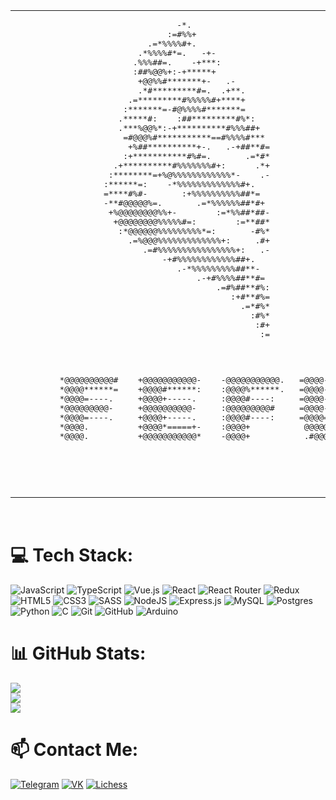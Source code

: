 <table>
  <tr>
    <td>
      <pre>
                                 -*.                                 
                               :=#%%+                                 
                           .=*%%%%#+.                                 
                         .*%%%%#*=.   -+-                             
                        .%%%##=.    -+***:                            
                        :##%@@%+:-+*****+                             
                         +@@%%#*******+-   .-                         
                         .*#*********#=.  .+**.                       
                       .=*********#%%%%%#+****+                       
                      :*******=-#@%%%%#*******=                       
                     .*****#:    :##*********#%*:                     
                     .***%@@%*:-+**********#%%%##+                    
                      =#@@@%#***********==#%%%%#***                   
                       +%##**********+-.   .-+##**#=                  
                      :+***********#%#=.       .=*#*                  
                    .+**********#%%%%%%%#+:      .*+                  
                   :********=+%@%%%%%%%%%%%%*-    .-                  
                  :******=:    -*%%%%%%%%%%%%%#+.                     
                  =****#%#-       :+%%%%%%%%%%##*=                    
                  -**#@@@@@%=.       .=*%%%%%%##*#+                   
                   +%@@@@@@@@%%+-        :=*%%##*##-                  
                    +@@@@@@@@%%%%%#=:        :=**##*                  
                     :*@@@@@@%%%%%%%%%*=:       -#%*                  
                       .=%@@@%%%%%%%%%%%%%+:     .#+                  
                          .=#%%%%%%%%%%%%%%%%+:   .-                  
                              -+#%%%%%%%%%%%%##+.                     
                                 .-*%%%%%%%%%##**-                    
                                     .-+#%%%%##**#=                   
                                         .=#%##**#%:                  
                                            :+#**#%=                  
                                              .=*#%*                  
                                                :#%*                  
                                                 :#+                  
                                                  :=
                                                                              
                                                                      
   <pre>                                                                   
         *@@@@@@@@@@#    +@@@@@@@@@@@-    -@@@@@@@@@@@.   =@@@@-   :@@@@*   
         *@@@@******=    +@@@@#******:    :@@@@%******.   =@@@@-   :@@@@*   
         *@@@@=----.     +@@@@+-----.     :@@@@#----:     =@@@@-   :@@@@*   
         *@@@@@@@@@-     +@@@@@@@@@@-     :@@@@@@@@@#     =@@@@-   :@@@@*   
         *@@@@=----.     +@@@@+-----.     :@@@@#----:     =@@@@=   :@@@@+   
         *@@@@.          +@@@@*=====+-    :@@@@+           @@@@@=-=%@@@@:   
         *@@@@.          +@@@@@@@@@@@*    -@@@@+           .#@@@@@@@@@#-    
   </pre>                                                                           
  </pre>
    </td>
    <td>
      💫 About Me:<br>
I am a student at FEFU, majoring in Applied Informatics, specializing in Development and Management of Digital Products.<br>I am currently studying web development and what the university will require.
      ![minon](https://imgur.com/a/LfPaogY)
      <br> <br>
      I don’t yet know what image to put to the left of this text, so for now, it will be my university’s logo.
    </td>
  </tr>
</table><br>

# 💻 Tech Stack:
![JavaScript](https://img.shields.io/badge/javascript-%23323330.svg?style=for-the-badge&logo=javascript&logoColor=%23F7DF1E) ![TypeScript](https://img.shields.io/badge/typescript-%23007ACC.svg?style=for-the-badge&logo=typescript&logoColor=white) ![Vue.js](https://img.shields.io/badge/vue.js-%2335495e.svg?style=for-the-badge&logo=vuedotjs&logoColor=%234FC08D) ![React](https://img.shields.io/badge/react-%2320232a.svg?style=for-the-badge&logo=react&logoColor=%2361DAFB) ![React Router](https://img.shields.io/badge/React_Router-CA4245?style=for-the-badge&logo=react-router&logoColor=white) ![Redux](https://img.shields.io/badge/redux-%23593d88.svg?style=for-the-badge&logo=redux&logoColor=white) ![HTML5](https://img.shields.io/badge/html5-%23E34F26.svg?style=for-the-badge&logo=html5&logoColor=white) ![CSS3](https://img.shields.io/badge/css3-%231572B6.svg?style=for-the-badge&logo=css3&logoColor=white) ![SASS](https://img.shields.io/badge/SASS-hotpink.svg?style=for-the-badge&logo=SASS&logoColor=white) ![NodeJS](https://img.shields.io/badge/node.js-6DA55F?style=for-the-badge&logo=node.js&logoColor=white) ![Express.js](https://img.shields.io/badge/express.js-%23404d59.svg?style=for-the-badge&logo=express&logoColor=%2361DAFB) ![MySQL](https://img.shields.io/badge/mysql-4479A1.svg?style=for-the-badge&logo=mysql&logoColor=white) ![Postgres](https://img.shields.io/badge/postgres-%23316192.svg?style=for-the-badge&logo=postgresql&logoColor=white) ![Python](https://img.shields.io/badge/python-3670A0?style=for-the-badge&logo=python&logoColor=ffdd54) ![C](https://img.shields.io/badge/c-%2300599C.svg?style=for-the-badge&logo=c&logoColor=white) ![Git](https://img.shields.io/badge/git-%23F05033.svg?style=for-the-badge&logo=git&logoColor=white) ![GitHub](https://img.shields.io/badge/github-%23121011.svg?style=for-the-badge&logo=github&logoColor=white) ![Arduino](https://img.shields.io/badge/-Arduino-00979D?style=for-the-badge&logo=Arduino&logoColor=white)
# 📊 GitHub Stats:
![](https://github-readme-stats.vercel.app/api?username=zetlock17&theme=react&hide_border=false&include_all_commits=true&count_private=true)<br/>
![](https://github-readme-streak-stats.herokuapp.com/?user=zetlock17&theme=react&hide_border=false)<br/>
![](https://github-readme-stats.vercel.app/api/top-langs/?username=zetlock17&theme=react&hide_border=false&include_all_commits=true&count_private=true&layout=compact)

# 📫 Contact Me:
[![Telegram](https://img.shields.io/badge/Telegram-2CA5E0?style=for-the-badge&logo=telegram&logoColor=white)](https://t.me/zetlock17)
[![VK](https://img.shields.io/badge/VK-%230077FF?style=for-the-badge&logo=vk&logoColor=white)](https://vk.com/zetlock)
[![Lichess](https://img.shields.io/badge/Lichess-%23000000?style=for-the-badge&logo=lichess&logoColor=white)](https://lichess.org/@/zetlock17)
